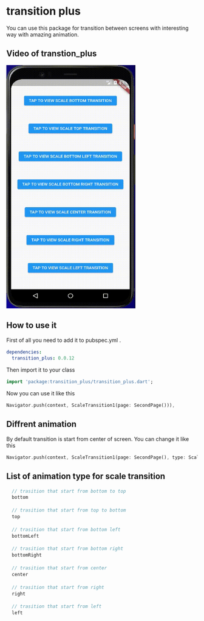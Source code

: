 # transition plus 
You can use this package for transition between screens with interesting way with amazing animation.

## Video of transtion_plus

<img src="https://github.com/SajadRahimi1/transition-plus/raw/main/record/record.gif" width="340" height="640" title="Screen Shoot">

## How to use it

First of all you need to add it to pubspec.yml .

```yaml
dependencies:
  transition_plus: 0.0.12
```

Then import it to your class
```dart
import 'package:transition_plus/transition_plus.dart';
```

Now you can use it like this

```dart
Navigator.push(context, ScaleTransition1(page: SecondPage())),
```


## Diffrent animation

By default transition is start from center of screen. You can change it like this

```dart
Navigator.push(context, ScaleTransition1(page: SecondPage(), type: ScaleTrasitionTypes.bottom)),
```

## List of animation type for scale transition

```dart
  // trasition that start from bottom to top
  bottom

  // trasition that start from top to bottom
  top

  // trasition that start from bottom left
  bottomLeft

  // trasition that start from bottom right
  bottomRight

  // trasition that start from center
  center

  // trasition that start from right
  right

  // trasition that start from left
  left
```
